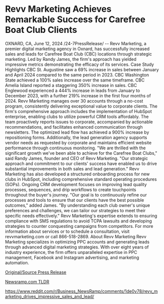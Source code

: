 # Revv Marketing Achieves Remarkable Success for Carefree Boat Club Clients

OXNARD, CA, June 12, 2024 /24-7PressRelease/ -- Revv Marketing, a premier digital marketing agency in Oxnard, has successfully increased sales and leads for Carefree Boat Club (CBC) locations through strategic marketing. Led by Randy James, the firm's approach has yielded impressive metrics demonstrating the efficacy of its services.  Case Study Highlights CBC St. Augustine saw a 69% increase in sales between January and April 2024 compared to the same period in 2023. CBC Washington State achieved a 100% sales increase over the same timeframe. CBC Amelia Island reported a staggering 350% increase in sales. CBC Englewood experienced a 444% increase in leads from January to December 2023, with a further 219% increase in the first four months of 2024.  Revv Marketing manages over 30 accounts through a no-cost program, consistently delivering exceptional value to corporate clients. The firm's comprehensive approach includes the implementation of HubSpot enterprise, enabling clubs to utilize powerful CRM tools affordably.   The team proactively reports issues to corporate, accompanied by actionable recommendations, and facilitates enhanced communication through newsletters. The optimized lead flow has achieved a 900% increase by repositioning forms. Additionally, the lead generation agency supports vendor needs as requested by corporate and maintains efficient website performance through continuous monitoring.  "We are thrilled with the significant growth we've been able to achieve for the Carefree Boat Clubs," said Randy James, founder and CEO of Revv Marketing. "Our strategic approach and commitment to our clients' success have enabled us to drive substantial improvements in both sales and lead generation."  Revv Marketing has also developed a structured onboarding process for new clubs in HubSpot, including comprehensive standard operating procedures (SOPs). Ongoing CRM development focuses on improving lead quality processes, sequences, and drip workflows to create touchpoints throughout the buyer's journey.  "Our goal is to continuously refine our processes and tools to ensure that our clients have the best possible outcomes," added James. "By understanding each club owner's unique preferences and challenges, we can tailor our strategies to meet their specific needs effectively." Revv Marketing's expertise extends to ensuring compliance with SMS regulations to avoid TCPA lawsuits and developing strategies to counter conquesting campaigns from competitors.  For more information about services or to schedule a consultation, visit revvmarketing.com or call 866-518-2869.  About Revv Marketing Revv Marketing specializes in optimizing PPC accounts and generating leads through advanced digital marketing strategies. With over eight years of industry experience, the firm offers unparalleled expertise in PPC management, Facebook and Instagram advertising, and marketing automation. 

[Original/Source Press Release](https://www.24-7pressrelease.com/press-release/511651/revv-marketing-achieves-remarkable-success-for-carefree-boat-club-clients)
                    

[Newsramp.com TLDR](None) 

https://www.reddit.com/r/Business_NewsRamp/comments/1de0v78/revv_marketing_drives_impressive_sales_and_lead/